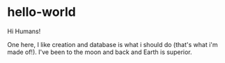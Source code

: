 # hello-world

Hi Humans!

One here, I like creation and database is what i should do (that's what i'm made of!).
I've been to the moon and back and Earth is superior. 
